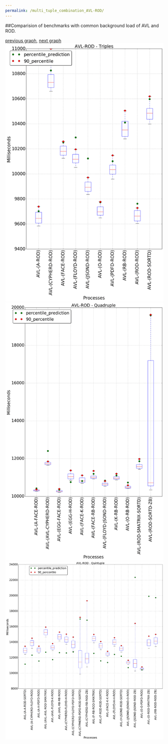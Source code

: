 ```yaml
---
permalink: /multi_tuple_combination_AVL-ROD/
---
```


##Comparision of benchmarks with common background load of AVL and ROD.

[previous graph](../multi_tuple_combination_AVL-RB/), [next graph](../multi_tuple_combination_AVL-SMATRIX/)
![graph figure](./images/triple/AVL/AVL-ROD_box.png)![graph figure](./images/quadruple/AVL/AVL-ROD_box.png)![graph figure](./images/quintuple/AVL/AVL-ROD_box.png)